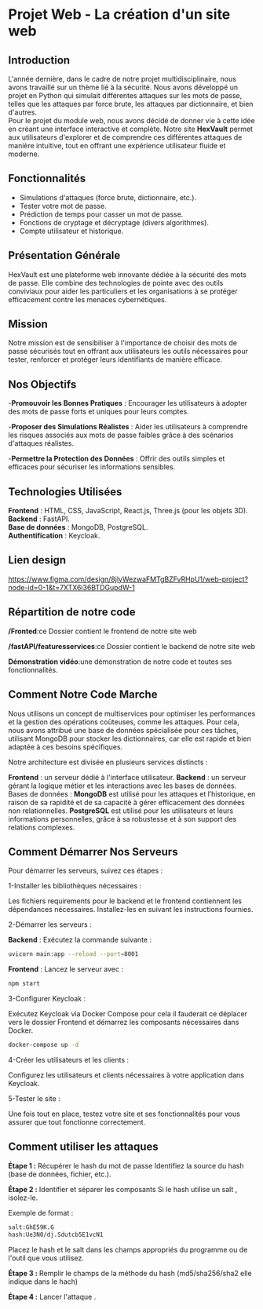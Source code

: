 # Projet Web - La création d'un site web

## Introduction
L'année dernière, dans le cadre de notre projet multidisciplinaire, nous avons travaillé sur un thème lié à la sécurité. Nous avons développé un projet en Python qui simulait différentes attaques sur les mots de passe, telles que les attaques par force brute, les attaques par dictionnaire, et bien d'autres.  
Pour le projet du module web, nous avons décidé de donner vie à cette idée en créant une interface interactive et complète. Notre site **HexVault** permet aux utilisateurs d'explorer et de comprendre ces différentes attaques de manière intuitive, tout en offrant une expérience utilisateur fluide et moderne.

## Fonctionnalités
- Simulations d'attaques (force brute, dictionnaire, etc.).
- Tester votre mot de passe.
- Prédiction de temps pour casser un mot de passe.
- Fonctions de cryptage et décryptage (divers algorithmes).
- Compte utilisateur et historique.
## Présentation Générale


HexVault est une plateforme web innovante dédiée à la sécurité des mots de passe. Elle combine des technologies de pointe avec des outils conviviaux pour aider les particuliers et les organisations à se protéger efficacement contre les menaces cybernétiques.

## Mission

Notre mission est de sensibiliser à l'importance de choisir des mots de passe sécurisés tout en offrant aux utilisateurs les outils nécessaires pour tester, renforcer et protéger leurs identifiants de manière efficace.

## Nos Objectifs
-**Promouvoir les Bonnes Pratiques** : Encourager les utilisateurs à adopter des mots de passe forts et uniques pour leurs comptes.

-**Proposer des Simulations Réalistes** : Aider les utilisateurs à comprendre les risques associés aux mots de passe faibles grâce à des scénarios d'attaques réalistes.

-**Permettre la Protection des Données** : Offrir des outils simples et efficaces pour sécuriser les informations sensibles.

## Technologies Utilisées
**Frontend** : HTML, CSS, JavaScript, React.js, Three.js (pour les objets 3D).  
**Backend** : FastAPI.  
**Base de données** : MongoDB, PostgreSQL.  
**Authentification** : Keycloak.
## Lien design
https://www.figma.com/design/8jlyWezwaFMTgBZFvRHpU1/web-project?node-id=0-1&t=7XTX6i36BTDGupdW-1

## Répartition de notre code  
**/Fronted**:ce Dossier contient le frontend de notre site web

**/fastAPI/featuresservices**:ce Dossier contient le backend de notre site web

**Démonstration vidéo**:une démonstration de notre code et toutes ses fonctionnalités. 

## Comment Notre Code Marche
Nous utilisons un concept de multiservices pour optimiser les performances et la gestion des opérations coûteuses, comme les attaques. Pour cela, nous avons attribué une base de données spécialisée pour ces tâches, utilisant MongoDB pour stocker les dictionnaires, car elle est rapide et bien adaptée à ces besoins spécifiques.

Notre architecture est divisée en plusieurs services distincts :

**Frontend** : un serveur dédié à l'interface utilisateur.
**Backend** : un serveur gérant la logique métier et les interactions avec les bases de données.
Bases de données :
**MongoDB** est utilisé pour les attaques et l’historique, en raison de sa rapidité et de sa capacité à gérer efficacement des données non relationnelles.
**PostgreSQL** est utilisé pour les utilisateurs et leurs informations personnelles, grâce à sa robustesse et à son support des relations complexes.
 
## Comment Démarrer Nos Serveurs
Pour démarrer les serveurs, suivez ces étapes :

1-Installer les bibliothèques nécessaires :

Les fichiers requirements pour le backend et le frontend contiennent les dépendances nécessaires. Installez-les en suivant les instructions fournies.

2-Démarrer les serveurs :

**Backend** : Exécutez la commande suivante :
```bash
uvicorn main:app --reload --port=8001
```
**Frontend** : Lancez le serveur avec :
```bash
npm start
```
3-Configurer Keycloak :

Exécutez Keycloak via Docker Compose pour cela il fauderait ce déplacer vers le dossier Frontend et démarrez les composants nécessaires dans Docker.
```bash
docker-compose up -d
```

4-Créer les utilisateurs et les clients :

Configurez les utilisateurs et clients nécessaires à votre application dans Keycloak.

5-Tester le site :

Une fois tout en place, testez votre site et ses fonctionnalités pour vous assurer que tout fonctionne correctement.

## Comment utiliser les attaques
**Étape 1 :** Récupérer le hash du mot de passe
Identifiez la source du hash (base de données, fichier, etc.).

**Étape 2 :** Identifier et séparer les composants
Si le hash utilise un salt , isolez-le.

Exemple de format :
```bash
salt:GhE59K.G
hash:Ue3N0/dj.Sdutcb5E1vcN1
```
Placez le hash et le salt dans les champs appropriés du programme ou de l'outil que vous utilisez.

**Étape 3 :** Remplir le champs de la méthode du hash (md5/sha256/sha2 elle indique dans le hach)

**Étape 4 :** Lancer l'attaque .



